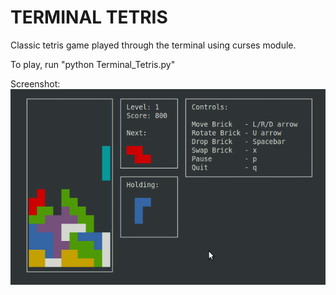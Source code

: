 <h1>TERMINAL TETRIS</h1>

Classic tetris game played through the terminal using curses module.

To play, run "python Terminal_Tetris.py"

Screenshot:
<img src="https://github.com/tpeoples2/Terminal-Tetris/raw/master/img/tetris_screenshot.png"></img>
